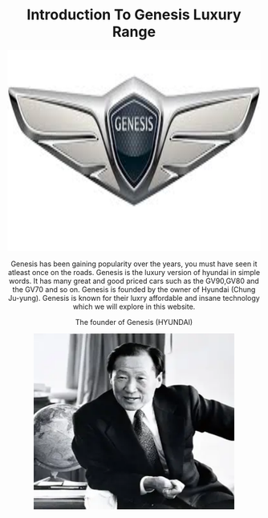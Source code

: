 <!Doctype html>
<html>
<body>
<h1 align="center"> Introduction To Genesis Luxury Range </h1>
<p align="center">
<img src="genesis logo.jpg" width="800" height="400" />
</p>
<p align="center">
Genesis has been gaining popularity over the years, you must have seen it atleast once on the roads. Genesis is the luxury version of hyundai in simple words. It has many great and good priced cars such as the GV90,GV80 and the GV70 and so on. Genesis is founded by the owner of Hyundai (Chung Ju-yung). Genesis is known for their luxry affordable and insane technology which we will explore in this website.
</P>
    <p align="center"> The founder of Genesis (HYUNDAI) 
  <p align="center">
<img src="hyundai yea.webp" width="400" height="350" />


